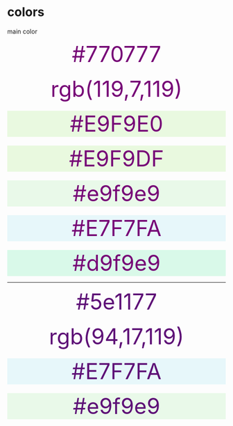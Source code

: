 # colors
main color

<div style="color:#770777;font-size: 50px;display: flex;flex-direction: column;gap: 20px;text-align: center">
<span>#770777</span>
<span>rgb(119,7,119)</span>

<div style="background: #E9F9E0">#E9F9E0</div>
<div style="background: #E9F9DF">#E9F9DF</div>
<div style="background: #e9f9e9">#e9f9e9</div>
<div style="background: #E7F7FA">#E7F7FA</div>
<div style="background: #d9f9e9">#d9f9e9</div>
</div>

---

<div style="color:#5e1177;font-size: 50px;display: flex;flex-direction: column;gap: 20px;text-align: center">
<span>#5e1177</span>
<span>rgb(94,17,119)</span>

<div style="background: #E7F7FA">#E7F7FA</div>
<div style="background: #e9f9e9">#e9f9e9</div>
</div>
